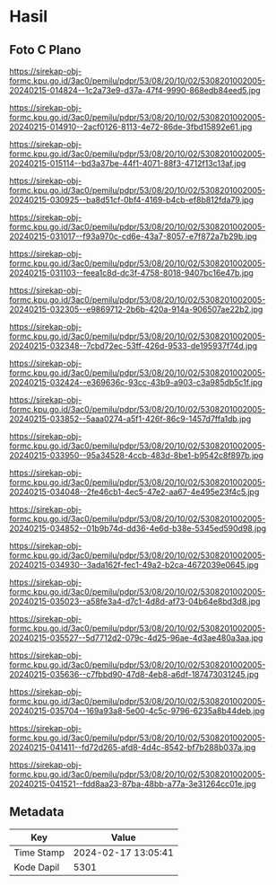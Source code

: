 # Hasil

## Foto C Plano

https://sirekap-obj-formc.kpu.go.id/3ac0/pemilu/pdpr/53/08/20/10/02/5308201002005-20240215-014824--1c2a73e9-d37a-47f4-9990-868edb84eed5.jpg

https://sirekap-obj-formc.kpu.go.id/3ac0/pemilu/pdpr/53/08/20/10/02/5308201002005-20240215-014910--2acf0126-8113-4e72-86de-3fbd15892e61.jpg

https://sirekap-obj-formc.kpu.go.id/3ac0/pemilu/pdpr/53/08/20/10/02/5308201002005-20240215-015114--bd3a37be-44f1-4071-88f3-4712f13c13af.jpg

https://sirekap-obj-formc.kpu.go.id/3ac0/pemilu/pdpr/53/08/20/10/02/5308201002005-20240215-030925--ba8d51cf-0bf4-4169-b4cb-ef8b812fda79.jpg

https://sirekap-obj-formc.kpu.go.id/3ac0/pemilu/pdpr/53/08/20/10/02/5308201002005-20240215-031017--f93a970c-cd6e-43a7-8057-e7f872a7b29b.jpg

https://sirekap-obj-formc.kpu.go.id/3ac0/pemilu/pdpr/53/08/20/10/02/5308201002005-20240215-031103--feea1c8d-dc3f-4758-8018-9407bc16e47b.jpg

https://sirekap-obj-formc.kpu.go.id/3ac0/pemilu/pdpr/53/08/20/10/02/5308201002005-20240215-032305--e9869712-2b6b-420a-914a-906507ae22b2.jpg

https://sirekap-obj-formc.kpu.go.id/3ac0/pemilu/pdpr/53/08/20/10/02/5308201002005-20240215-032348--7cbd72ec-53ff-426d-9533-de195937f74d.jpg

https://sirekap-obj-formc.kpu.go.id/3ac0/pemilu/pdpr/53/08/20/10/02/5308201002005-20240215-032424--e369636c-93cc-43b9-a903-c3a985db5c1f.jpg

https://sirekap-obj-formc.kpu.go.id/3ac0/pemilu/pdpr/53/08/20/10/02/5308201002005-20240215-033852--5aaa0274-a5f1-426f-86c9-1457d7ffa1db.jpg

https://sirekap-obj-formc.kpu.go.id/3ac0/pemilu/pdpr/53/08/20/10/02/5308201002005-20240215-033950--95a34528-4ccb-483d-8be1-b9542c8f897b.jpg

https://sirekap-obj-formc.kpu.go.id/3ac0/pemilu/pdpr/53/08/20/10/02/5308201002005-20240215-034048--2fe46cb1-4ec5-47e2-aa67-4e495e23f4c5.jpg

https://sirekap-obj-formc.kpu.go.id/3ac0/pemilu/pdpr/53/08/20/10/02/5308201002005-20240215-034852--01b9b74d-dd36-4e6d-b38e-5345ed590d98.jpg

https://sirekap-obj-formc.kpu.go.id/3ac0/pemilu/pdpr/53/08/20/10/02/5308201002005-20240215-034930--3ada162f-fec1-49a2-b2ca-4672039e0645.jpg

https://sirekap-obj-formc.kpu.go.id/3ac0/pemilu/pdpr/53/08/20/10/02/5308201002005-20240215-035023--a58fe3a4-d7c1-4d8d-af73-04b64e8bd3d8.jpg

https://sirekap-obj-formc.kpu.go.id/3ac0/pemilu/pdpr/53/08/20/10/02/5308201002005-20240215-035527--5d7712d2-079c-4d25-96ae-4d3ae480a3aa.jpg

https://sirekap-obj-formc.kpu.go.id/3ac0/pemilu/pdpr/53/08/20/10/02/5308201002005-20240215-035636--c7fbbd90-47d8-4eb8-a6df-187473031245.jpg

https://sirekap-obj-formc.kpu.go.id/3ac0/pemilu/pdpr/53/08/20/10/02/5308201002005-20240215-035704--169a93a8-5e00-4c5c-9796-6235a8b44deb.jpg

https://sirekap-obj-formc.kpu.go.id/3ac0/pemilu/pdpr/53/08/20/10/02/5308201002005-20240215-041411--fd72d265-afd8-4d4c-8542-bf7b288b037a.jpg

https://sirekap-obj-formc.kpu.go.id/3ac0/pemilu/pdpr/53/08/20/10/02/5308201002005-20240215-041521--fdd8aa23-87ba-48bb-a77a-3e31264cc01e.jpg


## Metadata

| Key        | Value               |
| ---------- | ------------------- |
| Time Stamp | 2024-02-17 13:05:41 |
| Kode Dapil | 5301                |



